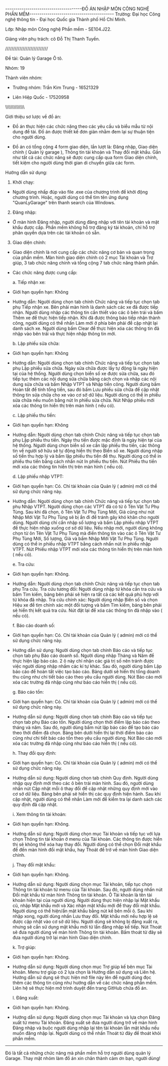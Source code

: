 --------------------------------------ĐỒ ÁN NHẬP MÔN CÔNG NGHỆ PHẦN MỀM------------------------------------------
Trường: Đại học Công nghệ thông tin - Đại học Quốc gia Thành phố Hồ Chí Minh.

Lớp: Nhập môn Công nghệ Phần mềm - SE104.J22.

Giảng viên phụ trách: cô Đỗ Thị Thanh Tuyền.

///////////////////////////

Đề tài: Quản lý Garage Ô tô.

Nhóm: 19

Thành viên nhóm:

+ Trưởng nhóm: Trần Kim Trung - 16521329

+ Liên Hiệp Quốc - 17520958

\\\\\\\\\\\\\\\\\\\\\\\\\\\

Giới thiệu sơ lược về đồ án:

- Đồ án thực hiện các chức năng theo các yêu cầu và biểu mẫu từ nội dung đề tài. Đồ án được thiết kế đơn giản nhằm đem lại sự thuận tiện cho người dùng.

- Đồ án có tổng cộng 4 form giao diện, lần lượt là: Đăng nhập, Giao diện chính ( Quản lý garage ), Thông tin tài khoản và Thay đổi mật khẩu.
Gần như tất cả các chức năng sẽ được cung cấp qua form Giao diện chính, tiết kiệm cho người dùng thời gian di chuyển giữa các form.

Hướng dẫn sử dụng:

1. Khởi chạy:

- Người dùng nhấp đúp vào file .exe của chương trình để khởi động chương trình. Hoặc, người dùng có thể tìm tên ứng dụng "QuanLyGarage" trên thanh search của Windows.

2. Đăng nhập:

- Ở màn hình Đăng nhập, người dùng đăng nhập với tên tài khoản và mật khẩu được cấp. Phần mềm không hỗ trợ đăng ký tài khoản, chỉ hỗ trợ phân quyền dựa trên các tài khoản có sẵn.

3. Giao diện chính:

- Giao diện chính là nơi cung cấp các chức năng cơ bản và quan trọng của phần mềm. Màn hình giao diện chính có 2 mục Tài khoản và Trợ giúp, 3 tab chức năng chính và tổng cộng 7 tab chức năng thành phần.

- Các chức năng được cung cấp:

	a. Tiếp nhận xe:

- Giới hạn quyền hạn: Không

- Hướng dẫn: Người dùng chọn tab chính Chức năng và tiếp tục chọn tab phụ Tiếp nhận xe.
Bên phải màn hình là danh sách các xe đã được tiếp nhận.
Người dùng nhập các thông tin cần thiết vào các ô bên trái và bấm Thêm xe để thực hiện tiếp nhận.
Khi đã được thông báo tiếp nhận thành công, người dùng có thể nhấn Làm mới ở phía bên phải để cập nhật lại danh sách xe.
Người dùng bấm Clear để thực hiện xóa các thông tin đã nhập vào bên trái và thực hiện nhập thông tin mới.

	b. Lập phiếu sửa chữa:

- Giới hạn quyền hạn: Không

- Hướng dẫn: Người dùng chọn tab chính Chức năng và tiếp tục chọn tab phụ Lập phiếu sửa chữa.
Ngày sửa chữa được lấy tự động là ngày hiện tại của hệ thống.
Người dùng chọn biển số xe được sửa chữa, sau đó tiếp tục thêm các nội dung sửa chữa bằng cách chọn và nhập các nội dung sửa chữa và bấm Nhập VTPT và Nhập tiền công.
Người dùng bấm Hoàn tất để tính tổng tiền, sau đó bấm Lưu phiếu sửa chữa để cập nhật thông tin sửa chữa cho xe vào cơ sở dữ liệu. Người dùng có thể in phiếu sửa chữa nếu muốn bằng nút In phiếu sửa chữa.
Nút Nhập phiếu mới xóa các thông tin hiển thị trên màn hình ( nếu có).

	c. Lập phiếu thu tiền:

- Giới hạn quyền hạn: Không

- Hướng dẫn: Người dùng chọn tab chính Chức năng và tiếp tục chọn tab phụ Lập phiếu thu tiền.
Ngày thu tiền được mặc định là ngày hiện tại của hệ thống.
Người dùng chọn biển số xe cần lập phiếu thu tiền, các thông tin về người sở hữu sẽ tự động hiển thị theo Biển số xe. Người dùng nhập số tiền thu hợp lý và bấm lập phiếu thu tiền để thu.
Người dùng có thể in phiếu thu tiền bằng cách nhấn nút In phiếu thu tiền.
Nút Phiếu thu tiền mới xóa các thông tin hiển thị trên màn hình ( nếu có).

	d. Lập phiếu nhập VTPT:

- Giới hạn quyền hạn: Có. Chỉ tài khoản của Quản lý ( admin) mới có thể sử dụng chức năng này.

- Hướng dẫn: Người dùng chọn tab chính Chức năng và tiếp tục chọn tab phụ Nhập VTPT.
Người dùng chọn các VTPT đã có từ ô Tên Vật Tư Phụ Tùng. Sau khi đã chọn, ô Tên Vật Tư Phụ Tùng Mới, Giá cũng như nút Nhập Mới Vật Tư Phụ Tùng sẽ bị ẩn đi để tránh gây khó khăn cho người dùng.
Người dùng chỉ cần nhập số lượng và bấm Lập phiếu nhập VTPT để thực hiện nhập xuống cơ sở dữ liệu. Nếu nhập mới, người dùng không chọn từ ôn Tên Vật Tư Phụ Tùng mà điền thông tin vào các ô Tên Vật Tư Phụ Tùng Mới, Số lượng, Giá và bấm Nhập Mới Vật Tư Phụ Tùng.
Người dùng có thể in phiếu nhập VTPT bằng cách nhấn nút In phiếu nhập VTPT.
Nút Phiếu nhập VTPT mới xóa các thông tin hiển thị trên màn hình ( nếu có).

	e. Tra cứu:

- Giới hạn quyền hạn: Không.

- Hướng dẫn: Người dùng chọn tab chính Chức năng và tiếp tục chọn tab phụ Tra cứu.
Tra cứu tương đối: Người dùng nhập từ khóa cần tra cứu và bấm Tìm kiếm, bảng bên phải sẽ hiện ra tất cả các kết quả phù hợp với từ khóa đã nhập.
Tra cứu chính xác: Người dùng nhập Biển số và chọn Hiệu xe để tìm chính xác một đối tượng và bấm Tìm kiếm, bảng bên phải sẽ hiển thị kết quả tra cứu.
Nút đặt lại để xóa các thông tin đã nhập vào ( nếu có).

	f. Báo cáo doanh số:

- Giới hạn quyền hạn: Có. Chỉ tài khoản của Quản lý ( admin) mới có thể sử dụng chức năng này.

- Hướng dẫn sử dụng: Người dùng chọn tab chính Báo cáo và tiếp tục chọn tab phụ Báo cáo doanh số.
Người dùng nhập Tháng và Năm để thực hiện lập báo cáo. 2 ô này chỉ nhận các giá trị số nên tránh được việc người dùng nhập nhầm các kí tự khác. Sau đó, người dùng bấm Lập báo cáo để hoàn tất việc tạo báo cáo. Bảng dưới sẽ hiển thị tổng doanh thu cũng như chi tiết báo cáo theo yêu cầu người dùng.
Nút Báo cáo mới xóa các trường đã nhập cũng như báo cáo hiển thị ( nếu có).

	g. Báo cáo tồn:

- Giới hạn quyền hạn: Có. Chỉ tài khoản của Quản lý ( admin) mới có thể sử dụng chức năng này.

- Hướng dẫn sử dụng: Người dùng chọn tab chính Báo cáo và tiếp tục chọn tab phụ Báo cáo tồn.
Người dùng chọn thời điểm lập báo cáo theo tháng và năm. Sau đó, người dùng bấm nút lập báo cáo để tạo báo cáo theo thời điểm đã chọn. Bảng bên dưới hiển thị lại thời điểm báo cáo cũng như chi tiết báo cáo tồn theo yêu cầu người dùng.
Nút Báo cáo mới xóa các trường đã nhập cũng như báo cáo hiển thị ( nếu có).

	h. Thay đổi quy định:

- Giới hạn quyền hạn: Có. Chỉ tài khoản của Quản lý ( admin) mới có thể sử dụng chức năng này.

- Hướng dẫn sử dụng: Người dùng chọn tab chính Quy định.
Người dùng nhập quy định mới theo các ô bên trái màn hình. Sau đó, người dùng nhấn nút Cập nhật mỗi ô thay đổi để cập nhật những quy định mới vào cơ sở dữ liệu. Bảng bên phải sẽ hiển thị các quy định hiện hành. Sau khi cập nhật, người dùng có thể nhấn Làm mới để kiểm tra lại danh sách các quy định đã cập nhật.

	i. Xem thông tin tài khoản:

- Giới hạn quyền hạn: Không.

- Hướng dẫn sử dụng: Người dùng chọn mục Tài khoản và tiếp tục với lựa chọn Thông tin tài khoản ở menu của Tài khoản.
Các thông tin được hiển thị sẽ không thể xóa hay thay đổi.
Người dùng có thể chọn Đổi mật khẩu để đến màn hình đổi mật khẩu, hay Thoát để trở về màn hình Giao diện chính.

	j. Thay đổi mật khẩu:

- Giới hạn quyền hạn: Không.

- Hướng dẫn sử dụng: Người dùng chọn mục Tài khoản, tiếp tục chọn Thông tin tài khoản từ menu của Tài khoản. Sau đó, người dùng nhấn nút Đổi mật khẩu từ màn hình Thông tin tài khoản.
Ô Tài khoản là tên tài khoản hiện tại của người dùng. Người dùng thực hiện nhập lại Mật khẩu cũ, nhập Mật khẩu mới và Xác nhận mật khẩu mới để thay đổi mật khẩu. Người dùng có thể hiện/ẩn mật khẩu bằng nút kế bên mỗi ô. Sau khi nhập xong, người dùng nhấn Lưu thay đổi.
Mật khẩu mới nếu hợp lệ sẽ được cập nhật vào cơ sở dữ liệu. Người dùng sẽ không bị đăng xuất ra, nhưng sẽ cần sử dụng mật khẩu mới từ lần đăng nhập kế tiếp.
Nút Thoát sẽ đưa người dùng về màn hình Thông tin tài khoản. Bấm thoát từ đây sẽ đưa người dùng trở lại màn hình Giao diện chính.

	k. Trợ giúp:

- Giới hạn quyền hạn: Không.

- Hướng dẫn sử dụng: Người dùng chọn mục Trợ giúp kế bên mục Tài khoản. Menu trợ giúp có 2 lựa chọn là Hướng dẫn sử dụng và Liên hệ.
Hướng dẫn sử dụng sẽ thực hiện mở file này lên để người dùng đọc thêm các thông tin cũng như hướng dẫn về các chức năng phần mềm.
Liên hệ sẽ thực hiện mở trình duyệt đến trang GitHub chứa đồ án.

	l. Đăng xuất:

- Giới hạn quyền hạn: Không.

- Hướng dẫn sử dụng: Người dùng chọn mục Tài khoản và lựa chọn Đăng xuất từ menu Tài khoản.
Đăng xuất sẽ đưa người dùng trở về màn hình Đăng nhập và buộc người dùng nhập lại tên tài khoản lẫn mật khẩu nếu muốn đăng nhập lại. Người dùng có thể nhấn Thoát từ đây để thoát khỏi phần mềm.

---------------------------------------------------------------------------------------------------------------------------------------------------------------------------
Đó là tất cả những chức năng mà phần mềm hỗ trợ người dùng quản lý Garage. Thay mặt nhóm làm đồ án xin chân thành cảm ơn bạn, người dùng!


